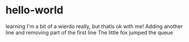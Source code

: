 # hello-world
learning
I'm a bit of a wierdo really, but thatls ok with me!
Adding another line and removing part of the first line
The little fox jumped the queue
